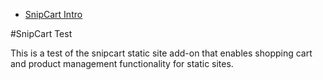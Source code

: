 
- [SnipCart Intro](#SnipCart_Test)


#SnipCart Test

This is a test of the snipcart static site add-on that enables shopping cart and product management functionality for static sites.